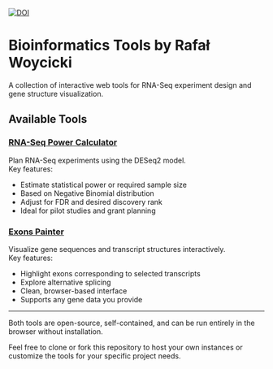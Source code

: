 <a href="https://doi.org/10.5281/zenodo.15337793"><img src="https://zenodo.org/badge/976115941.svg" alt="DOI"></a>

# Bioinformatics Tools by Rafał Woycicki

A collection of interactive web tools for RNA-Seq experiment design and gene structure visualization.

## Available Tools

### [RNA-Seq Power Calculator](https://rafalwoycicki.github.io/power_calculator/index.html)

Plan RNA-Seq experiments using the DESeq2 model.  
Key features:
- Estimate statistical power or required sample size
- Based on Negative Binomial distribution
- Adjust for FDR and desired discovery rank
- Ideal for pilot studies and grant planning


### [Exons Painter](https://rafalwoycicki.github.io/exons_painter/exons.html)

Visualize gene sequences and transcript structures interactively.  
Key features:
- Highlight exons corresponding to selected transcripts
- Explore alternative splicing
- Clean, browser-based interface
- Supports any gene data you provide

---

Both tools are open-source, self-contained, and can be run entirely in the browser without installation.

Feel free to clone or fork this repository to host your own instances or customize the tools for your specific project needs.